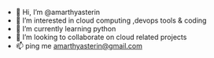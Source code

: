 - 👋 Hi, I’m @amarthyasterin
- 👀 I’m interested in cloud computing ,devops tools & coding
- 🌱 I’m currently learning python
- 💞️ I’m looking to collaborate on cloud related projects
- 📫 ping me amarthyasterin@gmail.com

<!---
amarthyasterin/amarthyasterin is a ✨ special ✨ repository because its `README.md` (this file) appears on your GitHub profile.
You can click the Preview link to take a look at your changes.
--->
